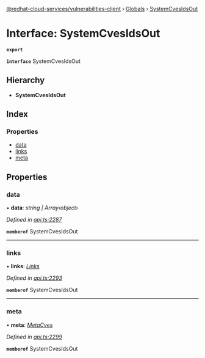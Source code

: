 [@redhat-cloud-services/vulnerabilities-client](../README.md) › [Globals](../globals.md) › [SystemCvesIdsOut](systemcvesidsout.md)

# Interface: SystemCvesIdsOut

**`export`** 

**`interface`** SystemCvesIdsOut

## Hierarchy

* **SystemCvesIdsOut**

## Index

### Properties

* [data](systemcvesidsout.md#data)
* [links](systemcvesidsout.md#links)
* [meta](systemcvesidsout.md#meta)

## Properties

###  data

• **data**: *string | Array‹object›*

*Defined in [api.ts:2287](https://github.com/RedHatInsights/javascript-clients/blob/master/packages/vulnerabilities/api.ts#L2287)*

**`memberof`** SystemCvesIdsOut

___

###  links

• **links**: *[Links](links.md)*

*Defined in [api.ts:2293](https://github.com/RedHatInsights/javascript-clients/blob/master/packages/vulnerabilities/api.ts#L2293)*

**`memberof`** SystemCvesIdsOut

___

###  meta

• **meta**: *[MetaCves](metacves.md)*

*Defined in [api.ts:2299](https://github.com/RedHatInsights/javascript-clients/blob/master/packages/vulnerabilities/api.ts#L2299)*

**`memberof`** SystemCvesIdsOut

